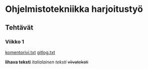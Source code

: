 # Ohjelmistotekniikka harjoitustyö
## Tehtävät
### Viikko 1

[komentorivi.txt](/laskarit/viikko1/komentorivi.txt)
[gitlog.txt](/laskarit/viikko1/gitlog.txt)

**lihava teksti**
*italialainen teksti*
~~viivateksti~~



